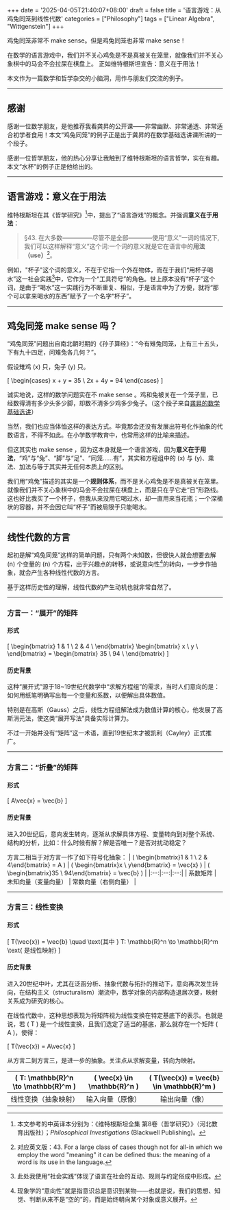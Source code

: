 +++
date = '2025-04-05T21:40:07+08:00'
draft = false
title = '语言游戏：从鸡兔同笼到线性代数'
categories = ["Philosophy"]
tags = ["Linear Algebra", "Wittgenstein"]
+++

鸡兔同笼非常不 make sense。但是鸡兔同笼也非常 make sense！

在数学的语言游戏中，我们并不关心鸡兔是不是真被关在笼里，就像我们并不关心象棋中的马会不会拉屎在棋盘上。
正如维特根斯坦宣告：意义在于用法！

本文作为一篇数学和哲学杂交的小脑洞，用作与朋友们交流的例子。

<!--more-->

---

## 感谢

感谢一位数学朋友，是他推荐我看龚昇的公开课——非常幽默、非常通透、非常适合初学者食用！本文“鸡兔同笼”的例子正是出于龚昇的在数学基础选讲课所讲的一个段子。

感谢一位哲学朋友，他的热心分享让我触到了维特根斯坦的语言哲学，实在有趣。本文“水杯”的例子正是他给出的。

---

## 语言游戏：意义在于用法

维特根斯坦在其《哲学研究》[^1]中，提出了“语言游戏”的概念。并强调**意义在于用法**：

> §43. 在大多数—————尽管不是全部————使用“意义”一词的情况下,我们可以这样解释“意义”这个词:一个词的意义就是它在语言中的**用法（use）**[^2]。

例如，"杯子"这个词的意义，不在于它指一个外在物体，而在于我们“用杯子喝水”这一社会实践[^3]中，它作为一个“工具符号”的角色。世上原本没有“杯子”这个词，是由于“喝水”这一实践行为不断重复、相似，于是语言中为了方便，就将“那个可以拿来喝水的东西”赋予了一个名字“杯子”。

---

## 鸡兔同笼 make sense 吗？

“鸡兔同笼”问题出自南北朝时期的《孙子算经》：“今有雉兔同笼，上有三十五头，下有九十四足，问雉兔各几何？”。

假设雉鸡 \(x\) 只，兔子 \(y\) 只。

\[ \begin{cases} x + y = 35 \\ 2x + 4y = 94 \end{cases} \] 

诚实地说，这样的数学问题实在不 make sense 。鸡和兔被关在一个笼子里，已经数得清有多少头多少脚，却数不清多少鸡多少兔子。（这个段子来自[龚昇的数学基础选讲](https://www.bilibili.com/video/BV17s411N79m/?share_source=copy_web&vd_source=1d5772988c76f4e7508b89905069d280&t=4308)）

当然，我们也应当体恤这样的表达方式。毕竟那会还没有发展出符号化作抽象的代数语言，不得不如此。在小学数学教育中，也常用这样的比喻来描述。

但这其实也 make sense ，因为这本身就是一个语言游戏，因为**意义在于用法**，“鸡”与“兔”、“脚”与“足”、“同笼……有”，其实和方程组中的 \(x\) 与 \(y\)、乘法、加法与等于其实并无任何本质上的区别。

我们用“鸡兔”描述的其实是一个**规则体系**，而不是关心鸡兔是不是真被关在笼里。就像我们并不关心象棋中的马会不会拉屎在棋盘上，而是只在乎它走“日”形路线。这也好比我买了一个杯子，但我从来没用它喝过水，却一直用来当花瓶；一个深桶状的容器，并不会因它叫“杯子”而被局限于只能喝水。

---

## 线性代数的方言

起初是解“鸡兔同笼”这样的简单问题，只有两个未知数，但很快人就会想要去解 \(n\) 个变量的 \(n\) 个方程，出于兴趣点的转移，或说意向性[^4]的转向，一步步作抽象，就会产生各种线性代数的方言。

基于这样历史性的理解，线性代数的产生动机也就非常自然了。

---

### 方言一：“展开”的矩阵

#### 形式
\[ \begin{bmatrix} 1 & 1 \\ 2 & 4 \\ \end{bmatrix} \begin{bmatrix} x \\ y \\ \end{bmatrix} = \begin{bmatrix} 35 \\ 94 \\ \end{bmatrix} \] 

#### 历史背景
这种“展开式”源于18~19世纪代数学中“求解方程组”的需求，当时人们意向的是：如何用纸笔明确写出每一个变量和系数，以便解出具体数值。

特别是在高斯（Gauss）之后，线性方程组解法成为数值计算的核心，他发展了高斯消元法，使这类“展开写法”具备实际计算力。

不过一开始并没有“矩阵”这一术语，直到19世纪末才被凯利（Cayley）正式推广。

---

### 方言二：“折叠”的矩阵

#### 形式

\[ A\vec{x} = \vec{b} \] 

#### 历史背景

进入20世纪后，意向发生转向，逐渐从求解具体方程、变量转向到对整个系统、结构的分析，比如：什么时候有解？解是否唯一？是否对扰动稳定？

方言二相当于对方言一作了如下符号化抽象：
| \( \begin{bmatrix}1 & 1 \\ 2 & 4\end{bmatrix} = A \) | \( \begin{bmatrix}x \\ y\end{bmatrix} = \vec{x} \) | \( \begin{bmatrix}35 \\ 94\end{bmatrix} =  \vec{b} \) |
|:--:|:--:|:--:|
| 系数矩阵 | 未知向量（变量向量） | 常数向量（右侧向量） |

---

### 方言三：线性变换

#### 形式

\[ T(\vec{x}) = \vec{b} \quad \text{其中 } T: \mathbb{R}^n \to \mathbb{R}^m \text{ 是线性映射} \] 

#### 历史背景

进入20世纪中叶，尤其在泛函分析、抽象代数与拓扑的推动下，意向再次发生转向，在结构主义（structuralism）潮流中，数学对象的内部构造退居次要，映射关系成为研究的核心。

在线性代数中，这种思想表现为将矩阵视为线性变换在特定基底下的表示。也就是说，若 \( T \) 是一个线性变换，且我们选定了适当的基底，那么就存在一个矩阵 \( A \)，使得：

\[ T(\vec{x}) = A\vec{x} \] 

从方言二到方言三，是进一步的抽象。关注点从求解变量，转向为映射。

| \( T: \mathbb{R}^n \to \mathbb{R}^m \) | \( \vec{x} \in \mathbb{R}^n \) | \( T(\vec{x}) = \vec{b} \in \mathbb{R}^m \) |
|:--:|:--:|:--:|
| 线性变换（抽象映射） | 输入向量（原像） | 输出向量（像） |

[^1]: 本文参考的中英译本分别为：《维特根斯坦全集 第8卷（哲学研究）》（河北教育出版社）；*Philosophical Investigations* (Blackwell Publishing)。

[^2]: 对应英文版：43. For a large class of cases though not for all-in which we employ the word "meaning" it can be defined thus: the meaning of a word is its use in the language.

[^3]: 此处我使用“社会实践”体现了语言在社会的互动、规则与约定俗成中形成。

[^4]: 现象学的“意向性”就是指意识总是意识到某物——也就是说，我们的思想、知觉、判断从来不是“空的”的，而是始终朝向某个对象或意义展开。